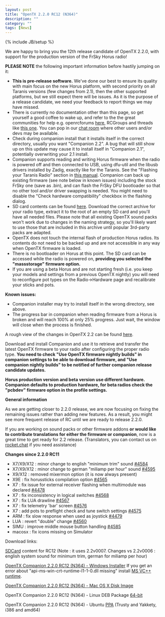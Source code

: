 ```yaml
---
layout: post
title: "OpenTX 2.2.0 RC12 (N364)"
description: ""
category: ""
tags: [News]
---
```

{% include JB/setup %}

We are happy to bring you the 12th release candidate of OpenTX 2.2.0, with support for the production version of the FrSky Horus radio!

**PLEASE NOTE** the following important information before hastily jumping on it:

- **This is pre-release software.** We've done our best to ensure its quality with main focus on the new Horus platform, with second priority on all Taranis versions (few changes from 2.1), then the other supported platforms, but we still expect there will be issues. As it is the purpose of a release candidate, we need your feedback to report things we may have missed.
- There is currently no documentation other than this page, so get yourself a good coffee to wake up, and refer to the the great communities for help e.g. openrcforums [here](http://openrcforums.com/forum/viewtopic.php?f=45&t=9158), RCGroups and threads like [this one](http://www.rcgroups.com/forums/showthread.php?t=2727927). You can pop in our [chat room](https://discord.gg/CZCwVx2) where other users and/or devs may be available.
- Check during companion install that it installs itself in the correct directory, usually you want "Companion 2.2". A bug that will still show up on this update may cause it to install itself in "Companion 2.1", potentially overwriting your 2.1 install.
- Companion supports reading and writing Horus firmware when the radio is powered off  and then connected to USB, using dfu-util and the libusb drivers installed by Zadig, exactly like for the Taranis. See the "Flashing your Taranis Radio" section in [this manual](https://opentx.gitbooks.io/opentx-taranis-manual/content/companion-introduction.html). Companion can back up existing firmware (see note below in known issues) including the stock FrSky one (save as .bin), and can flash the FrSky DFU bootloader so that no other tool and/or driver swapping is needed. You might need to disable the "Check hardware compatibility" checkbox in the flashing dialog.
- SD card contents can be found [here](http://downloads.open-tx.org/2.2/nightly/sdcard/). Download the correct archive for your radio type, extract it to the root of an empty SD card and you'll have all needed files. Please note that all existing OpenTX sound packs won't work due to changes in the naming strategy, so you'll likely want to use those that are included in this archive until popular 3rd-party packs are adapted.
- OpenTX does not touch the internal flash of production Horus radios. Its contents do not need to be backed up and are not accessible in any way when OpenTX firmware is loaded.
- There is no bootloader on Horus at this point. The SD card can be accessed while the radio is powered on, **providing you selected the "massstorage" firmware option.**
- If you are using a beta Horus and are not starting fresh (i.e. you keep your models and settings from a previous OpenTX nightly) you will need to reconfigure pot types on the Radio->Hardware page and recalibrate your sticks and pots.

**Known issues:**

- Companion installer may try to install itself in the wrong directory, see above.
- The progress bar in companion when reading firmware from a Horus is broken and will reach 100% at only 25% progress. Just wait, the window will close when the process is finished.

A rough view of the changes in OpenTX 2.2 can be found [here](https://github.com/opentx/opentx/issues?page=1&q=is%3Aissue+is%3Aclosed+milestone%3A%22OpenTX+2.2.0%22).

Download and install Companion and use it to retrieve and transfer the latest OpenTX firmware to your radio after configuring the proper radio type.
**You need to check "Use OpenTX firmware nightly builds" in companion settings to be able to download firmware, and "Use companion nightly builds" to be notified of further companion release candidate updates.**

**Horus production version and beta version use different hardware. Companion defaults to production hardware, for beta radios check the "pcbdev" firmware option in the profile settings.**

**General information**

As we are getting closer to 2.2.0 release, we are now focusing on fixing the remaining issues rather than adding new features. As a result, you might see more frequent release of RC until we are ready to release 2.2.0.

If you are working on sound packs or other firmware addons **or would like to contribute translations for either the firmware or companion**, now is a great time to get ready for 2.2 release. (Translators, you can contact us on [rocket.chat](https://opentx.rocket.chat/) if you need assistance)

**Changes since 2.2.0 RC11**

- X7/X9/X12 : minor change to english "minimum trim" sound [#4584](http://github.com/opentx/opentx/issues/4584)
- X7/X9/X12 : minor change to german "miliamp per hour" sound [#4595](https://github.com/opentx/opentx/issues/4595)
- X9/X12 : removed mixermon option (it is now always present)
- X9E : fix horussticks compilation option [#4565](https://github.com/opentx/opentx/issues/4565)
- X7 : fix issue for external receiver flashing when multimodule was declared [#4478](https://github.com/opentx/opentx/issues/4478)
- X7 : fix inconsistency in logical switches [#4568](https://github.com/opentx/opentx/issues/4568)
- X7 : fix LUA drawline [#4567](https://github.com/opentx/opentx/issues/4567)
- X7 : fix telemetry 'bar' screen [#4576](https://github.com/opentx/opentx/issues/4576)
- X7 : add pots to preflight check and tune switch settings [#4575](https://github.com/opentx/opentx/issues/4575)
- ARM :  fix slow response when used as joystick [#4479](https://github.com/opentx/opentx/issues/4479)
- LUA : revert "double" change [#4560](https://github.com/opentx/opentx/issues/4560)
- SIMU : improve middle mouse button handling [#4585](https://github.com/opentx/opentx/issues/4585)
- macosx : fix icons missing on Simulator

Download links:

[SDCard](http://downloads.open-tx.org/2.2/nightly/sdcard/) content for RC12 (Note : it uses 2.2v0007. Changes vs 2.2v0006 : english system sound for minimum trim, german for miliamp per hour)

[OpenTX Companion 2.2.0 RC12 (N364) - Windows Installer](http://downloads.open-tx.org/2.2/nightly/companion/windows/companion-windows-2.2.0N364.exe)
If you get an error about "api-ms-win-crt-runtime-I1-1-0.dll missing" install [MS VC++ runtime](https://support.microsoft.com/en-us/help/2999226/update-for-universal-c-runtime-in-windows).

[OpenTX Companion 2.2.0 RC12 (N364) - Mac OS X Disk Image](http://downloads.open-tx.org/2.2/nightly/companion/macosx/opentx-companion-2.2.0N364.dmg)

OpenTX Companion 2.2.0 RC12 (N364) - Linux DEB Package [64-bit](http://downloads.open-tx.org/2.2/nightly/companion/linux/companion22_2.2.0N364_amd64.deb)

OpenTX Companion 2.2.0 RC12 (N364) - Ubuntu [PPA](https://launchpad.net/~opentx-test/+archive/ubuntu/ppa) (Trusty and Yakkety, i386 and amd64)
